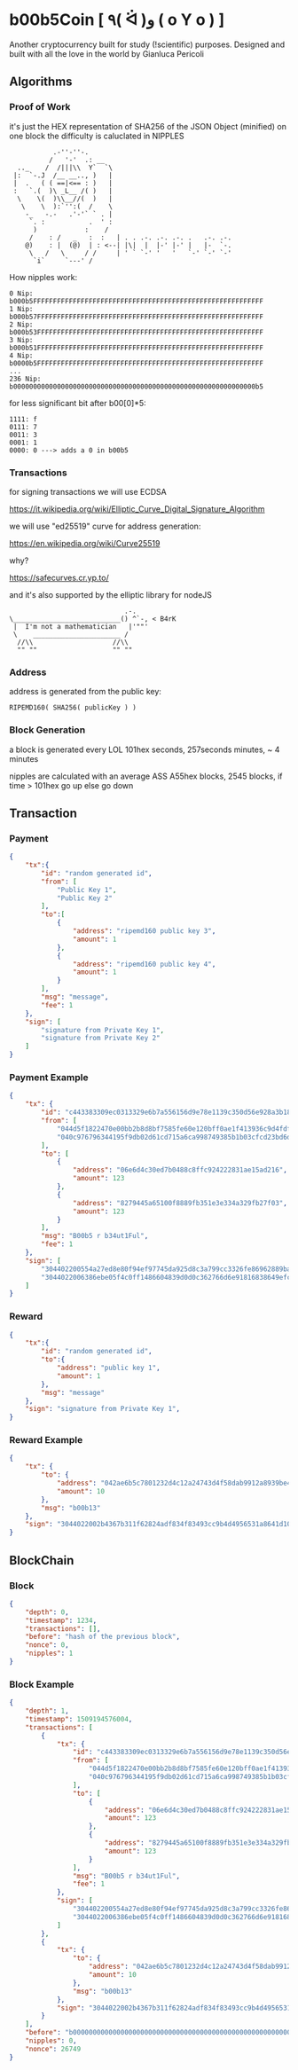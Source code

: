 # b00b5Coin [ ٩( ᐛ )و ( o Y o ) ]
Another cryptocurrency built for study (!scientific) purposes.
Designed and built with all the love in the world by Gianluca Pericoli

## Algorithms
### Proof of Work
it's just the HEX representation of SHA256 of the JSON Object (minified) on one block
the difficulty is caluclated in NIPPLES
```
           .-''-''-.
          /   '-'  .: __
  .._    /  /|||\\  Y`  `\
 |:  `-.J  /__ __.., )   |
 |  .   ( ( ==|<== : )   |
 :   `.(  )\ _L__ /( )   |
  \    \(  )\\__//(  )   |
   \    \  ):`'':(  /    \
    -_   -.-   .'-'` ` . |
     `. :           .  ' :
      )            :    /
     /    : /   _   :  :   | . . .-. .-. .-. .   .-. .-. 
    @)    : |  (@)  | : <--| |\|  |  |-' |-' |   |-  `-. 
     \   /   \     / /     | ' ` `-' '   '   `-' `-' `-'
      `i`     `---' /
```

How nipples work:
```
0 Nip: b000b5FFFFFFFFFFFFFFFFFFFFFFFFFFFFFFFFFFFFFFFFFFFFFFFFFFFFFFFFFF 
1 Nip: b000b57FFFFFFFFFFFFFFFFFFFFFFFFFFFFFFFFFFFFFFFFFFFFFFFFFFFFFFFFF 
2 Nip: b000b53FFFFFFFFFFFFFFFFFFFFFFFFFFFFFFFFFFFFFFFFFFFFFFFFFFFFFFFFF 
3 Nip: b000b51FFFFFFFFFFFFFFFFFFFFFFFFFFFFFFFFFFFFFFFFFFFFFFFFFFFFFFFFF 
4 Nip: b0000b5FFFFFFFFFFFFFFFFFFFFFFFFFFFFFFFFFFFFFFFFFFFFFFFFFFFFFFFFF 
...
236 Nip: b0000000000000000000000000000000000000000000000000000000000000b5
```

for less significant bit after b00[0]*5:
```
1111: f
0111: 7
0011: 3
0001: 1
0000: 0 ---> adds a 0 in b00b5
```


### Transactions
for signing transactions we will use ECDSA

https://it.wikipedia.org/wiki/Elliptic_Curve_Digital_Signature_Algorithm

we will use "ed25519" curve for address generation:

https://en.wikipedia.org/wiki/Curve25519

why?

https://safecurves.cr.yp.to/

and it's also supported by the elliptic library for nodeJS
```
                             .-.
\___________________________() ^`-, < B4rK
 |  I'm not a mathematician   |'""' 
 \    ______________________ /
  //\\                    //\\
  "" ""                   "" ""
```

### Address
address is generated from the public key: 
```
RIPEMD160( SHA256( publicKey ) )
```


### Block Generation
a block is generated every LOL 101hex seconds, 257seconds minutes, ~ 4 minutes

nipples are calculated with an average ASS A55hex blocks, 2545 blocks, if time > 101hex go up else go down

## Transaction
### Payment
```json
{
    "tx":{
        "id": "random generated id",
        "from": [
            "Public Key 1",
            "Public Key 2"
        ],
        "to":[
            {
                "address": "ripemd160 public key 3",
                "amount": 1
            },
            {
                "address": "ripemd160 public key 4",
                "amount": 1
            }
        ],
        "msg": "message",
        "fee": 1
    },
    "sign": [
        "signature from Private Key 1",
        "signature from Private Key 2"
    ]
}
```

### Payment Example
```json
{
    "tx": {
        "id": "c443383309ec0313329e6b7a556156d9e78e1139c350d56e928a3b18d60d7f76",
        "from": [
            "044d5f1822470e00bb2b8d8bf7585fe60e120bff0ae1f413936c9d4fdf3f98c5d33ae9c559c113c50ff4ea5833ad93c68359afd2fcd2f5f747c2ae37b9e0a0bb8e",
            "040c976796344195f9db02d61cd715a6ca998749385b1b03cfcd23bd6d9f6124b95d47c0fd323cb9c67df1a4d8767aaff6d6e3c04ad49ff361996afe1a0799f576"
        ],
        "to": [
            {
                "address": "06e6d4c30ed7b0488c8ffc924222831ae15ad216",
                "amount": 123
            },
            {
                "address": "8279445a65100f8889fb351e3e334a329fb27f03",
                "amount": 123
            }
        ],
        "msg": "B00b5 r b34ut1Ful",
        "fee": 1
    },
    "sign": [
        "304402200554a27ed8e80f94ef97745da925d8c3a799cc3326fe86962889bae0033b0167022009b647dcfe4be1df491ed0fda134102797fee92c3249c9f7971e1507e7e1b547",
        "3044022006386ebe05f4c0ff1486604839d0d0c362766d6e91816838649efcf9e29c595a022002b724c2ba0649c749bda6e5cce27c31da5df43e0327bbdd34161300e943ec44"
    ]
}
```

### Reward
```json
{
    "tx":{
        "id": "random generated id",
        "to":{
            "address": "public key 1",
            "amount": 1
        },
        "msg": "message"
    },
    "sign": "signature from Private Key 1",
}
```

### Reward Example
```json
{
    "tx": {
        "to": {
            "address": "042ae6b5c7801232d4c12a24743d4f58dab9912a8939be4ea49b6968938ba140e33680cb40f84b6fb57d4d0383d41126719348ebcee73c49a541bf3434c788274a",
            "amount": 10
        },
        "msg": "b00b13"
    },
    "sign": "3044022002b4367b311f62824adf834f83493cc9b4d4956531a8641d10661d6481786a75022007224410f5626fd43e7995156549cf445a58d6221cf2d4f6d774e3afcabc9c2a"
}
```


## BlockChain
### Block
```json
{
    "depth": 0,
    "timestamp": 1234,
    "transactions": [],
    "before": "hash of the previous block",
    "nonce": 0,
    "nipples": 1
}
```

### Block Example
```json
{
    "depth": 1,
    "timestamp": 1509194576004,
    "transactions": [
        {
            "tx": {
                "id": "c443383309ec0313329e6b7a556156d9e78e1139c350d56e928a3b18d60d7f76",
                "from": [
                    "044d5f1822470e00bb2b8d8bf7585fe60e120bff0ae1f413936c9d4fdf3f98c5d33ae9c559c113c50ff4ea5833ad93c68359afd2fcd2f5f747c2ae37b9e0a0bb8e",
                    "040c976796344195f9db02d61cd715a6ca998749385b1b03cfcd23bd6d9f6124b95d47c0fd323cb9c67df1a4d8767aaff6d6e3c04ad49ff361996afe1a0799f576"
                ],
                "to": [
                    {
                        "address": "06e6d4c30ed7b0488c8ffc924222831ae15ad216",
                        "amount": 123
                    },
                    {
                        "address": "8279445a65100f8889fb351e3e334a329fb27f03",
                        "amount": 123
                    }
                ],
                "msg": "B00b5 r b34ut1Ful",
                "fee": 1
            },
            "sign": [
                "304402200554a27ed8e80f94ef97745da925d8c3a799cc3326fe86962889bae0033b0167022009b647dcfe4be1df491ed0fda134102797fee92c3249c9f7971e1507e7e1b547",
                "3044022006386ebe05f4c0ff1486604839d0d0c362766d6e91816838649efcf9e29c595a022002b724c2ba0649c749bda6e5cce27c31da5df43e0327bbdd34161300e943ec44"
            ]
        },
        {
            "tx": {
                "to": {
                    "address": "042ae6b5c7801232d4c12a24743d4f58dab9912a8939be4ea49b6968938ba140e33680cb40f84b6fb57d4d0383d41126719348ebcee73c49a541bf3434c788274a",
                    "amount": 10
                },
                "msg": "b00b13"
            },
            "sign": "3044022002b4367b311f62824adf834f83493cc9b4d4956531a8641d10661d6481786a75022007224410f5626fd43e7995156549cf445a58d6221cf2d4f6d774e3afcabc9c2a"
        }
    ],
    "before": "b0000000000000000000000000000000000000000000000000000000000000b5",
    "nipples": 0,
    "nonce": 26749
}
```